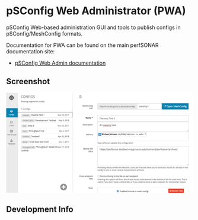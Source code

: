 # pSConfig Web Administrator (PWA)

pSConfig Web-based administration GUI and tools to publish configs in pSConfig/MeshConfig formats.

Documentation for PWA can be found on the main perfSONAR documentation site:

* [pSConfig Web Admin documentation](http://docs.perfsonar.net/pwa.html)

## Screenshot

![Alt text](docs/pwa.png "pwa screenshot")


## Development Info
